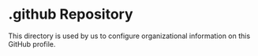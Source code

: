 # .github Repository
This directory is used by us to configure organizational information on this GitHub profile.
